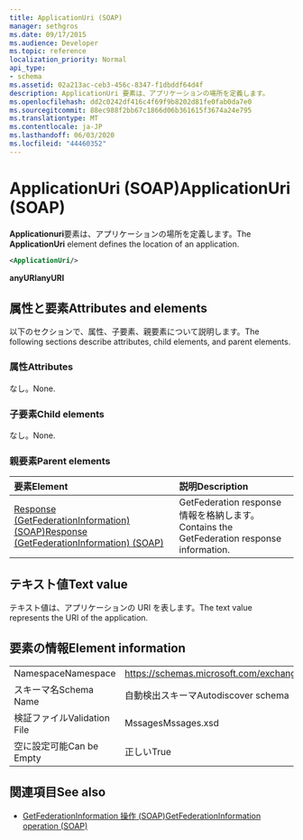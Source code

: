 ```yaml
---
title: ApplicationUri (SOAP)
manager: sethgros
ms.date: 09/17/2015
ms.audience: Developer
ms.topic: reference
localization_priority: Normal
api_type:
- schema
ms.assetid: 02a213ac-ceb3-456c-8347-f1dbddf64d4f
description: ApplicationUri 要素は、アプリケーションの場所を定義します。
ms.openlocfilehash: dd2c0242df416c4f69f9b8202d81fe0fab0da7e0
ms.sourcegitcommit: 88ec988f2bb67c1866d06b361615f3674a24e795
ms.translationtype: MT
ms.contentlocale: ja-JP
ms.lasthandoff: 06/03/2020
ms.locfileid: "44460352"
---
```

# <a name="applicationuri-soap"></a><span data-ttu-id="59da3-103">ApplicationUri (SOAP)</span><span class="sxs-lookup"><span data-stu-id="59da3-103">ApplicationUri (SOAP)</span></span>

<span data-ttu-id="59da3-104">**Applicationuri**要素は、アプリケーションの場所を定義します。</span><span class="sxs-lookup"><span data-stu-id="59da3-104">The **ApplicationUri** element defines the location of an application.</span></span> 
  
```XML
<ApplicationUri/>
```

 <span data-ttu-id="59da3-105">**anyURI**</span><span class="sxs-lookup"><span data-stu-id="59da3-105">**anyURI**</span></span>
## <a name="attributes-and-elements"></a><span data-ttu-id="59da3-106">属性と要素</span><span class="sxs-lookup"><span data-stu-id="59da3-106">Attributes and elements</span></span>

<span data-ttu-id="59da3-107">以下のセクションで、属性、子要素、親要素について説明します。</span><span class="sxs-lookup"><span data-stu-id="59da3-107">The following sections describe attributes, child elements, and parent elements.</span></span>
  
### <a name="attributes"></a><span data-ttu-id="59da3-108">属性</span><span class="sxs-lookup"><span data-stu-id="59da3-108">Attributes</span></span>

<span data-ttu-id="59da3-109">なし。</span><span class="sxs-lookup"><span data-stu-id="59da3-109">None.</span></span>
  
### <a name="child-elements"></a><span data-ttu-id="59da3-110">子要素</span><span class="sxs-lookup"><span data-stu-id="59da3-110">Child elements</span></span>

<span data-ttu-id="59da3-111">なし。</span><span class="sxs-lookup"><span data-stu-id="59da3-111">None.</span></span>
  
### <a name="parent-elements"></a><span data-ttu-id="59da3-112">親要素</span><span class="sxs-lookup"><span data-stu-id="59da3-112">Parent elements</span></span>

|<span data-ttu-id="59da3-113">**要素**</span><span class="sxs-lookup"><span data-stu-id="59da3-113">**Element**</span></span>|<span data-ttu-id="59da3-114">**説明**</span><span class="sxs-lookup"><span data-stu-id="59da3-114">**Description**</span></span>|
|:-----|:-----|
|[<span data-ttu-id="59da3-115">Response (GetFederationInformation) (SOAP)</span><span class="sxs-lookup"><span data-stu-id="59da3-115">Response (GetFederationInformation) (SOAP)</span></span>](response-getfederationinformationsoap.md) <br/> |<span data-ttu-id="59da3-116">GetFederation response 情報を格納します。</span><span class="sxs-lookup"><span data-stu-id="59da3-116">Contains the GetFederation response information.</span></span>  <br/> |
   
## <a name="text-value"></a><span data-ttu-id="59da3-117">テキスト値</span><span class="sxs-lookup"><span data-stu-id="59da3-117">Text value</span></span>

<span data-ttu-id="59da3-118">テキスト値は、アプリケーションの URI を表します。</span><span class="sxs-lookup"><span data-stu-id="59da3-118">The text value represents the URI of the application.</span></span>
  
## <a name="element-information"></a><span data-ttu-id="59da3-119">要素の情報</span><span class="sxs-lookup"><span data-stu-id="59da3-119">Element information</span></span>

|||
|:-----|:-----|
|<span data-ttu-id="59da3-120">Namespace</span><span class="sxs-lookup"><span data-stu-id="59da3-120">Namespace</span></span>  <br/> |https://schemas.microsoft.com/exchange/2010/Autodiscover  <br/> |
|<span data-ttu-id="59da3-121">スキーマ名</span><span class="sxs-lookup"><span data-stu-id="59da3-121">Schema Name</span></span>  <br/> |<span data-ttu-id="59da3-122">自動検出スキーマ</span><span class="sxs-lookup"><span data-stu-id="59da3-122">Autodiscover schema</span></span>  <br/> |
|<span data-ttu-id="59da3-123">検証ファイル</span><span class="sxs-lookup"><span data-stu-id="59da3-123">Validation File</span></span>  <br/> |<span data-ttu-id="59da3-124">Mssages</span><span class="sxs-lookup"><span data-stu-id="59da3-124">Mssages.xsd</span></span>  <br/> |
|<span data-ttu-id="59da3-125">空に設定可能</span><span class="sxs-lookup"><span data-stu-id="59da3-125">Can be Empty</span></span>  <br/> |<span data-ttu-id="59da3-126">正しい</span><span class="sxs-lookup"><span data-stu-id="59da3-126">True</span></span>  <br/> |
   
## <a name="see-also"></a><span data-ttu-id="59da3-127">関連項目</span><span class="sxs-lookup"><span data-stu-id="59da3-127">See also</span></span>

- [<span data-ttu-id="59da3-128">GetFederationInformation 操作 (SOAP)</span><span class="sxs-lookup"><span data-stu-id="59da3-128">GetFederationInformation operation (SOAP)</span></span>](getfederationinformation-operation-soap.md)

